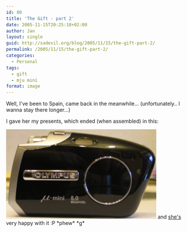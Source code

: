 ```yaml
---
id: 80
title: 'The Gift - part 2'
date: 2005-11-15T20:25:18+02:00
author: Jan
layout: single
guid: http://sadevil.org/blog/2005/11/15/the-gift-part-2/
permalink: /2005/11/15/the-gift-part-2/
categories:
  - Personal
tags:
  - gift
  - mju mini
format: image
---
```

Well, I've been to Spain, came back in the meanwhile... (unfortunately.. I wanna stay there longer...)

I gave her my presents, which ended (when assembled) in this:

<img SRC="/assets/images/2005/11/mju_mini_diana.jpg" /> and <a TARGET="_blank" HREF="http://sade.sadevil.org/blog/?p=18">she's</a> very happy with it :P \*phew\* \*g\*